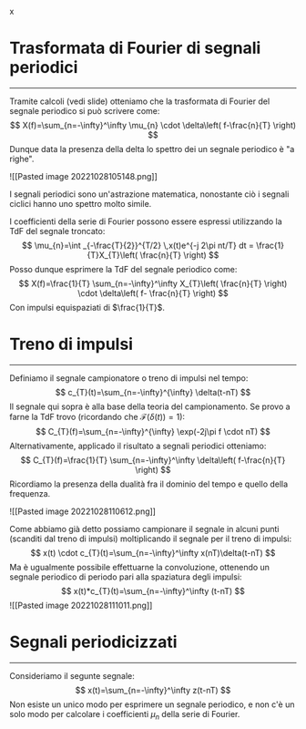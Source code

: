 x
# Trasformata di Fourier di segnali periodici
---
Tramite calcoli (vedi slide) otteniamo che la trasformata di Fourier del segnale periodico si può scrivere come:
$$
X(f)=\sum_{n=-\infty}^\infty \mu_{n} \cdot \delta\left( f-\frac{n}{T} \right)
$$
Dunque data la presenza della delta lo spettro dei un segnale periodico è "a righe".

![[Pasted image 20221028105148.png]]

I segnali periodici sono un'astrazione matematica, nonostante ciò i segnali ciclici hanno uno spettro molto simile.

I coefficienti della serie di Fourier possono essere espressi utilizzando la TdF del segnale troncato:
$$
\mu_{n}=\int _{-\frac{T}{2}}^{T/2} \,x(t)e^{-j 2\pi nt/T} dt = \frac{1}{T}X_{T}\left( \frac{n}{T} \right) 
$$
Posso dunque esprimere la TdF del segnale periodico come:
$$
X(f)=\frac{1}{T} \sum_{n=-\infty}^\infty X_{T}\left( \frac{n}{T} \right) \cdot \delta\left( f- \frac{n}{T} \right)
$$
Con impulsi equispaziati di $\frac{1}{T}$.


# Treno di impulsi
---
Definiamo il segnale campionatore o treno di impulsi nel tempo:
$$
c_{T}(t)=\sum_{n=-\infty}^{\infty} \delta(t-nT)
$$
Il segnale qui sopra è alla base della teoria del campionamento.
Se provo a farne la TdF trovo (ricordando che $\mathcal{F}(\delta(t))=1$):
$$
C_{T}(f)=\sum_{n=-\infty}^{\infty} \exp(-2j\pi f \cdot nT)
$$
Alternativamente, applicado il risultato a segnali periodici otteniamo:
$$
C_{T}(f)=\frac{1}{T} \sum_{n=-\infty}^\infty \delta\left( f-\frac{n}{T} \right)
$$
Ricordiamo la presenza della dualità fra il dominio del tempo e quello della frequenza.

![[Pasted image 20221028110612.png]]

Come abbiamo già detto possiamo campionare il segnale in alcuni punti (scanditi dal treno di impulsi) moltiplicando il segnale per il treno di impulsi:
$$
x(t) \cdot c_{T}(t)=\sum_{n=-\infty}^\infty x(nT)\delta(t-nT)
$$
Ma è ugualmente possibile effettuarne la convoluzione, ottenendo un segnale periodico di periodo pari alla spaziatura degli impulsi:
$$
x(t)*c_{T}(t)=\sum_{n=-\infty}^\infty (t-nT)
$$
![[Pasted image 20221028111011.png]]


# Segnali periodicizzati
---
Consideriamo il segunte segnale:
$$
x(t)=\sum_{n=-\infty}^\infty z(t-nT)
$$
Non esiste un unico modo per esprimere un segnale periodico, e non c'è un solo modo per calcolare i coefficienti $\mu_{n}$ della serie di Fourier.


